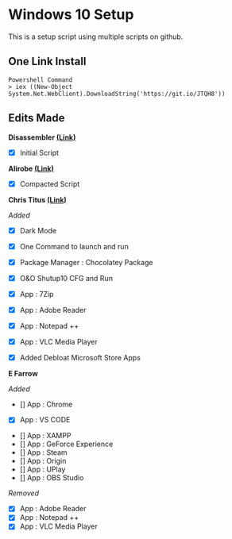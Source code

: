 # Windows 10 Setup
This is a setup script using multiple scripts on github.

## One Link Install
```
Powershell Command
> iex ((New-Object System.Net.WebClient).DownloadString('https://git.io/JTQH8'))
```

## Edits Made

**Disassembler [(Link)](https://github.com/Disassembler0/Win10-Initial-Setup-Script)**<br>

- [x] Initial Script

**Alirobe [(Link)](https://gist.github.com/alirobe/7f3b34ad89a159e6daa1/)**<br>

- [x] Compacted Script

**Chris Titus [(Link)](https://github.com/ChrisTitusTech/win10script/)**<br>

*Added*
- [x] Dark Mode
- [x] One Command to launch and run
- [x] Package Manager : Chocolatey Package
- [x] O&O Shutup10 CFG and Run
- [x] App : 7Zip
- [x] App : Adobe Reader
- [x] App : Notepad ++
- [x] App : VLC Media Player
- [x] Added Debloat Microsoft Store Apps


**E Farrow**<br>

*Added*
- [] App : Chrome
- [x] App : VS CODE
- [] App : XAMPP
- [] App : GeForce Experience
- [] App : Steam
- [] App : Origin
- [] App : UPlay
- [] App : OBS Studio

*Removed*
- [x] App : Adobe Reader
- [x] App : Notepad ++
- [x] App : VLC Media Player
